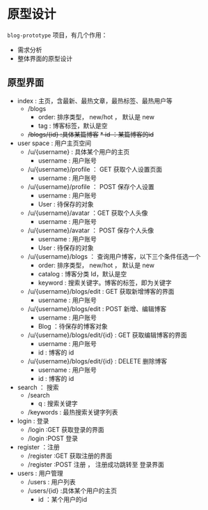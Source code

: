 # 原型设计

`blog-prototype` 项目，有几个作用：

* 需求分析
* 整体界面的原型设计

## 原型界面

* index : 主页，含最新、最热文章，最热标签、最热用户等
	* /blogs
		* order: 排序类型， new/hot ， 默认是 new
		* tag : 博客标签，默认是空
	* ~~/blogs/{id} :具体某篇博客~~
		~~* id ：某篇博客的id~~
* user space : 用户主页空间
	* /u/{username} : 具体某个用户的主页
		* username : 用户账号
	* /u/{username}/profile ： GET 获取个人设置页面
		* username : 用户账号
	* /u/{username}/profile ： POST 保存个人设置
		* username : 用户账号
		* User : 待保存的对象
	* /u/{username}/avatar ：GET 获取个人头像
		* username : 用户账号
	* /u/{username}/avatar ： POST 保存个人头像
		* username : 用户账号
		* User : 待保存的对象
	* /u/{username}/blogs ： 查询用户博客，以下三个条件任选一个
		* order: 排序类型， new/hot ， 默认是 new
		* catalog : 博客分类 Id，默认是空
		* keyword : 搜索关键字。博客的标签，即为关键字
	* /u/{username}/blogs/edit : GET 获取新增博客的界面
		* username : 用户账号
	* /u/{username}/blogs/edit : POST 新增、编辑博客
		* username : 用户账号
		* Blog ：待保存的博客对象
	* /u/{username}/blogs/edit/{id} : GET 获取编辑博客的界面
		* username : 用户账号
		* id : 博客的 id
	* /u/{username}/blogs/edit/{id} : DELETE 删除博客
		* username : 用户账号
		* id : 博客的 id
* search ： 搜索
	* /search
		* q : 搜索关键字
	* /keywords : 最热搜索关键字列表
* login : 登录
	* /login  :GET 获取登录的界面
	* /login  :POST 登录
* register ：注册
	* /register :GET 获取注册的界面
	* /register :POST 注册 ， 注册成功跳转至 登录界面
* users : 用户管理
	* /users : 用户列表
	* /users/{id} :具体某个用户的主页
		* id ：某个用户的id